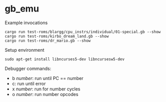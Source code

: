 # gb_emu

Example invocations
```
cargo run test-roms/blargg/cpu_instrs/individual/01-special.gb --show
cargo run test-roms/kirbo_dream_land.gb --show
cargo run test-roms/dr_mario.gb --show
```

Setup environment
```
sudo apt-get install libncurses5-dev libncursesw5-dev
```

Debugger commands:
- b *number*: run until PC == number
- c: run until error
- x *number*: run for number cycles
- o *number*: run number opcodes
